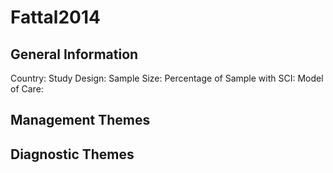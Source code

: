 # Fattal2014

## General Information
Country: 
Study Design: 
Sample Size: 
Percentage of Sample with SCI:
Model of Care: 

## Management Themes


## Diagnostic Themes
